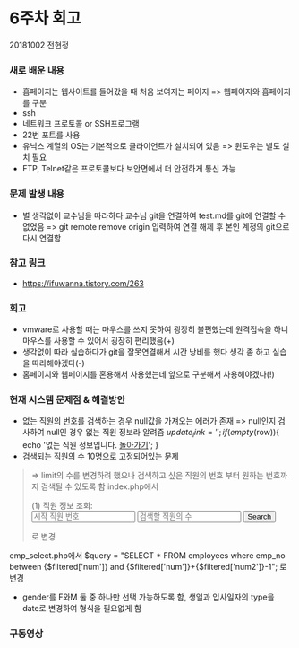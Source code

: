 # 6주차 회고
20181002 전현정
### 새로 배운 내용
 - 홈페이지는 웹사이트를 들어갔을 때 처음 보여지는 페이지 => 웹페이지와 홈페이지를 구분
 - ssh 
  - 네트워크 프로토콜 or SSH프로그램
  - 22번 포트를 사용
  - 유닉스 계열의 OS는 기본적으로 클라이언트가 설치되어 있음 => 윈도우는 별도 설치 필요
  - FTP, Telnet같은 프로토콜보다 보안면에서 더 안전하게 통신 가능

### 문제 발생 내용
 - 별 생각없이 교수님을 따라하다 교수님 git을 연결하여 test.md를 git에 연결할 수 없었음
    => git remote remove origin 입력하여 연결 해제 후 본인 계정의 git으로 다시 연결함
  
### 참고 링크
 - https://ifuwanna.tistory.com/263

### 회고
- vmware로 사용할 때는 마우스를 쓰지 못하여 굉장히 불편했는데 원격접속을 하니 마우스를 사용할 수 있어서 굉장히 편리했음(+)
- 생각없이 따라 실습하다가 git을 잘못연결해서 시간 낭비를 했다 생각 좀 하고 실습을 따라해야겠다(-)
- 홈페이지와 웹페이지를 혼용해서 사용했는데 앞으로 구분해서 사용해야겠다(!)

### 현재 시스템 문제점 & 해결방안
- 없는 직원의 번호를 검색하는 경우 null값을 가져오는 에러가 존재
 => null인지 검사하여 null인 경우 없는 직원 정보라 알려줌
  $update_link ='';
  if(empty($row)){
    echo '없는 직원 정보입니다. <a href="index.php">돌아가기</a>';
  }
- 검색되는 직원의 수 10명으로 고정되어있는 문제
 > => limit의 수를 변경하려 했으나 검색하고 싶은 직원의 번호 부터 원하는 번호까지 검색될 수 있도록 함
 > index.php에서
 > <form action = "emp_select.php" method = "POST">
 > (1) 직원 정보 조회: <br>
 > <input type = "text" name = "num" placeholder = "시작 직원 번호">
 > <input type = "text" name = "num2" placeholder = "검색할 직원의 수">
 > <input type = "submit" value = "Search">
 > </form> 로 변경

 emp_select.php에서
 $query = "SELECT * FROM employees where emp_no between {$filtered['num']} and {$filtered['num']}+{$filtered['num2']}-1";
 로 변경

- gender를 F와M 둘 중 하나만 선택 가능하도록 함, 생일과 입사일자의 type을 date로 변경하여 형식을 필요없게 함
  
### 구동영상

